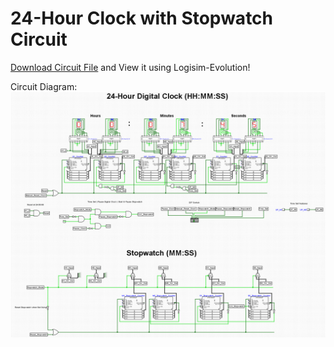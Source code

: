 # 24-Hour Clock with Stopwatch Circuit

[Download Circuit File](Final_Project_Circuit.circ?raw=true) and View it using Logisim-Evolution!

Circuit Diagram:
![Circuit Diagram](Circuit%20Diagram.png)
